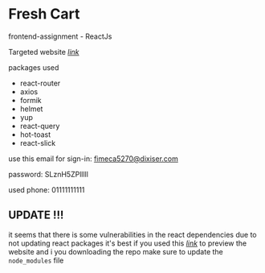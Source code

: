 # Fresh Cart

frontend-assignment - ReactJs

Targeted website [*link*](https://routeegy.github.io/Ecommerce/)

packages used

- react-router
- axios
- formik
- helmet
- yup
- react-query
- hot-toast
- react-slick


use this email for sign-in: fimeca5270@dixiser.com

password: SLznH5ZPlllll

used phone: 01111111111


## UPDATE !!!

it seems that there is some vulnerabilities in the react dependencies due to not updating react packages it's best if you used this [*link*]() to preview the website and i you downloading the repo make sure to update the `node_modules` file
